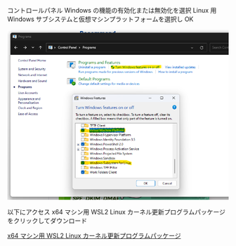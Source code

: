 コントロールパネル Windows の機能の有効化または無効化を選択 Linux 用 Windows サブシステムと仮想マシンプラットフォームを選択し OK

![panel](Windows側初期設定/control_panel.png)

以下にアクセス x64 マシン用 WSL2 Linux カーネル更新プログラムパッケージをクリックしてダウンロード

[x64 マシン用 WSL2 Linux カーネル更新プログラムパッケージ](https://learn.microsoft.com/ja-jp/windows/wsl/install-manual#step-4---download-the-linux-kernel-update-package)

